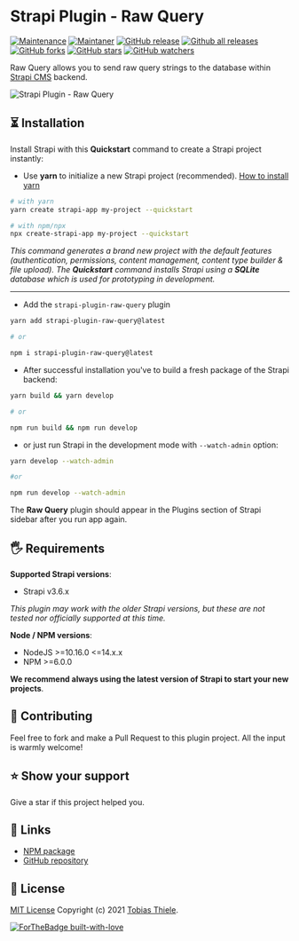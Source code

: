# Strapi Plugin - Raw Query

[![Maintenance](https://img.shields.io/badge/Maintained%3F-yes-green.svg)](https://github.com/creazy231/strapi-plugin-raw-query/graphs/commit-activity)
[![Maintaner](https://img.shields.io/badge/maintainer-creazy231-blue)](https://github.com/creazy231)
[![GitHub release](https://img.shields.io/github/release/creazy231/strapi-plugin-raw-query.svg)](https://github.com/creazy231/strapi-plugin-raw-query/releases/)
[![Github all releases](https://img.shields.io/github/downloads/creazy231/strapi-plugin-raw-query/total.svg)](https://GitHub.com/creazy231/strapi-plugin-raw-query/releases/)
[![GitHub forks](https://img.shields.io/github/forks/creazy231/strapi-plugin-raw-query.svg?style=social&label=Fork&maxAge=2592000)](https://GitHub.com/creazy231/strapi-plugin-raw-query/network/)
[![GitHub stars](https://img.shields.io/github/stars/creazy231/strapi-plugin-raw-query.svg?style=social&label=Star&maxAge=2592000)](https://GitHub.com/creazy231/strapi-plugin-raw-query/stargazers/)
[![GitHub watchers](https://img.shields.io/github/watchers/creazy231/strapi-plugin-raw-query.svg?style=social&label=Watch&maxAge=2592000)](https://GitHub.com/creazy231/strapi-plugin-raw-query/watchers/)

Raw Query allows you to send raw query strings to the database within [Strapi CMS](https://github.com/strapi/strapi) backend.

<img src="https://raw.githubusercontent.com/creazy231/strapi-plugin-raw-query/main/public/assets/preview.png" alt="Strapi Plugin - Raw Query" />


## ⏳ Installation
Install Strapi with this **Quickstart** command to create a Strapi project instantly:

- Use **yarn** to initialize a new Strapi project (recommended). [How to install yarn](https://yarnpkg.com/lang/en/docs/install/)

```bash
# with yarn
yarn create strapi-app my-project --quickstart

# with npm/npx
npx create-strapi-app my-project --quickstart
```

_This command generates a brand new project with the default features (authentication, permissions, content management, content type builder & file upload). The **Quickstart** command installs Strapi using a **SQLite** database which is used for prototyping in development._

---

- Add the `strapi-plugin-raw-query` plugin

```bash
yarn add strapi-plugin-raw-query@latest

# or

npm i strapi-plugin-raw-query@latest
```

- After successful installation you've to build a fresh package of the Strapi backend:

```bash
yarn build && yarn develop

# or

npm run build && npm run develop
```

- or just run Strapi in the development mode with `--watch-admin` option:

```bash
yarn develop --watch-admin

#or

npm run develop --watch-admin
```

The **Raw Query** plugin should appear in the Plugins section of Strapi sidebar after you run app again.

## 🖐 Requirements

**Supported Strapi versions**:

- Strapi v3.6.x

_This plugin may work with the older Strapi versions, but these are not tested nor officially supported at this time._

**Node / NPM versions**:

- NodeJS >=10.16.0 <=14.x.x
- NPM >=6.0.0

**We recommend always using the latest version of Strapi to start your new projects**.

## 🤝 Contributing

Feel free to fork and make a Pull Request to this plugin project. All the input is warmly welcome!

## ⭐️ Show your support

Give a star if this project helped you.

## 🔗 Links

- [NPM package](https://www.npmjs.com/package/strapi-plugin-raw-query)
- [GitHub repository](https://github.com/creazy231/strapi-plugin-raw-query)

## 📝 License

[MIT License](LICENSE.md) Copyright (c) 2021 [Tobias Thiele](https://tobias-thiele.de/).

[![ForTheBadge built-with-love](http://ForTheBadge.com/images/badges/built-with-love.svg)](https://GitHub.com/creazy231/)
